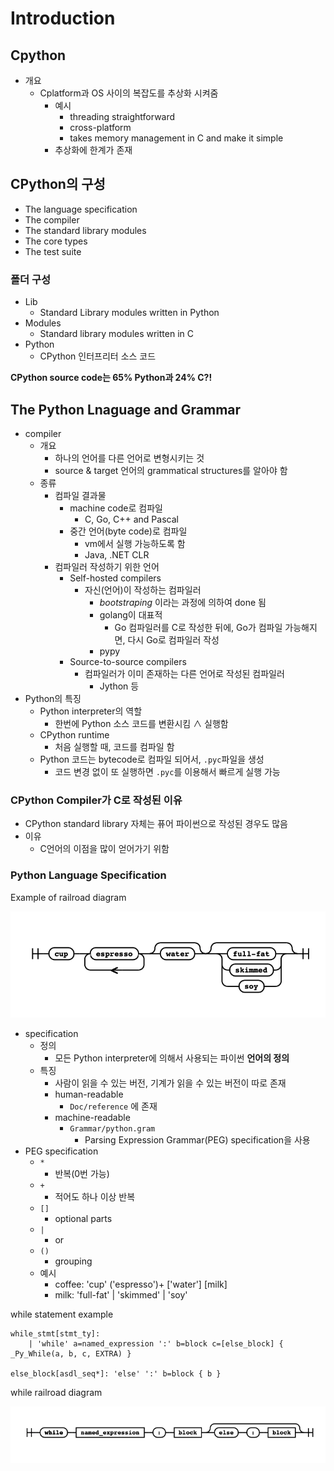 # Introduction

## Cpython

- 개요
  - Cplatform과 OS 사이의 복잡도를 추상화 시켜줌
    - 예시
      - threading straightforward
      - cross-platform
      - takes memory management in C and make it simple
    - 추상화에 한계가 존재

## CPython의 구성

- The language specification
- The compiler
- The standard library modules
- The core types
- The test suite

### 폴더 구성

- Lib
  - Standard Library modules written in Python
- Modules
  - Standard library modules written in C
- Python
  - CPython 인터프리터 소스 코드

**CPython source code는 65% Python과 24% C?!**

## The Python Lnaguage and Grammar

- compiler
  - 개요
    - 하나의 언어를 다른 언어로 변형시키는 것
    - source & target 언어의 grammatical structures를 알아야 함
  - 종류
    - 컴파일 결과물
      - machine code로 컴파일
        - C, Go, C++ and Pascal
      - 중간 언어(byte code)로 컴파일
        - vm에서 실행 가능하도록 함
        - Java, .NET CLR
    - 컴파일러 작성하기 위한 언어
      - Self-hosted compilers
        - 자신(언어)이 작성하는 컴파일러
          - *bootstraping* 이라는 과정에 의하여 done 됨
          - golang이 대표적
            - Go 컴파일러를 C로 작성한 뒤에, Go가 컴파일 가능해지면, 다시 Go로 컴파일러 작성
          - pypy
      - Source-to-source compilers
        - 컴파일러가 이미 존재하는 다른 언어로 작성된 컴파일러
          - Jython 등
- Python의 특징
  - Python interpreter의 역할
    - 한번에 Python 소스 코드를 변환시킴 ∧ 실행함
  - CPython runtime
    - 처음 실행할 때, 코드를 컴파일 함
  - Python 코드는 bytecode로 컴파일 되어서, `.pyc`파일을 생성
    - 코드 변경 없이 또 실행하면 `.pyc`를 이용해서 빠르게 실행 가능

### CPython Compiler가 C로 작성된 이유

- CPython standard library 자체는 퓨어 파이썬으로 작성된 경우도 많음
- 이유
  - C언어의 이점을 많이 얻어가기 위함

### Python Language Specification

Example of railroad diagram

![](./images/railroad_diagram1.png)

- specification
  - 정의
    - 모든 Python interpreter에 의해서 사용되는 파이썬 **언어의 정의**
  - 특징
    - 사람이 읽을 수 있는 버전, 기계가 읽을 수 있는 버전이 따로 존재
    - human-readable
      - `Doc/reference` 에 존재
    - machine-readable
      - `Grammar/python.gram`
        - Parsing Expression Grammar(PEG) specification을 사용
- PEG specification
  - `*`
    - 반복(0번 가능)
  - `+`
    - 적어도 하나 이상 반복
  - `[]`
    - optional parts
  - `|`
    - or
  - `()`
    - grouping
  - 예시
    - coffee: 'cup' ('espresso')+ \['water'\] \[milk\]
    - milk: 'full-fat' | 'skimmed' | 'soy'

while statement example

```
while_stmt[stmt_ty]:
    | 'while' a=named_expression ':' b=block c=[else_block] { _Py_While(a, b, c, EXTRA) }

else_block[asdl_seq*]: 'else' ':' b=block { b }
```

while railroad diagram

![](./images/railroad_diagram2.png)
